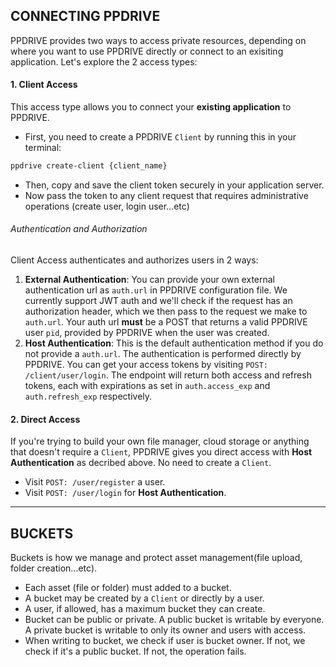 ## CONNECTING PPDRIVE
PPDRIVE provides two ways to access private resources, depending on where you want to use PPDRIVE directly or connect to an exisiting application. Let's explore the 2 access types:

#### 1. Client Access
This access type allows you to connect your **existing application** to PPDRIVE.
- First, you need to create a PPDRIVE `Client` by running this in your terminal:
```sh
ppdrive create-client {client_name}
```
- Then, copy and save the client token securely in your application server.
- Now pass the token to any client request that requires administrative operations (create user, login user...etc)

###### Authentication and Authorization
Client Access authenticates and authorizes users in 2 ways:
1. **External Authentication**: You can provide your own external authentication url as `auth.url` in PPDRIVE configuration file. We currently support JWT auth and we'll check if the request has an authorization header, which we then pass to the request we make to `auth.url`. Your auth url **must** be a POST that returns a valid PPDRIVE user `pid`, provided by PPDRIVE when the user was created.
2. **Host Authentication**: This is the default authentication method if you do not provide a `auth.url`. The authentication is performed directly by PPDRIVE. You can get your access tokens by visiting `POST: /client/user/login`. The endpoint will return both access and refresh tokens, each with expirations as set in `auth.access_exp` and `auth.refresh_exp` respectively.

#### 2. Direct Access
If you're trying to build your own file manager, cloud storage or anything that doesn't require a `Client`, PPDRIVE gives you direct access with **Host Authentication** as decribed above. No need to create a `Client`.
- Visit `POST: /user/register` a user.
- Visit `POST: /user/login` for **Host Authentication**.

---

## BUCKETS
Buckets is how we manage and protect asset management(file upload, folder creation...etc).
- Each asset (file or folder) must added to a bucket.
- A bucket may be created by a `Client` or directly by a user.
- A user, if allowed, has a maximum bucket they can create.
- Bucket can be public or private. A public bucket is writable by everyone. A private bucket is writable to only its owner and users with access.
- When writing to bucket, we check if user is bucket owner. If not, we check if it's a public bucket. If not, the operation fails.
